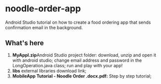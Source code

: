 # noodle-order-app
Android Studio tutorial on how to create a food ordering app that sends confirmation email in the background.
## What's here
<ol> <li> <b> MyAppl.zip</b>Android Studio project folder: download, unzip and open it with android studio; change email address and password in the LongOperation.java class; run and play with your app! 
<li> <b> libs</b> external libraries download link;
<li> <b> MobileApp Tutorial - Noodle Order .docx.pdf:</b> Step by step tutorial; 
</ol>
